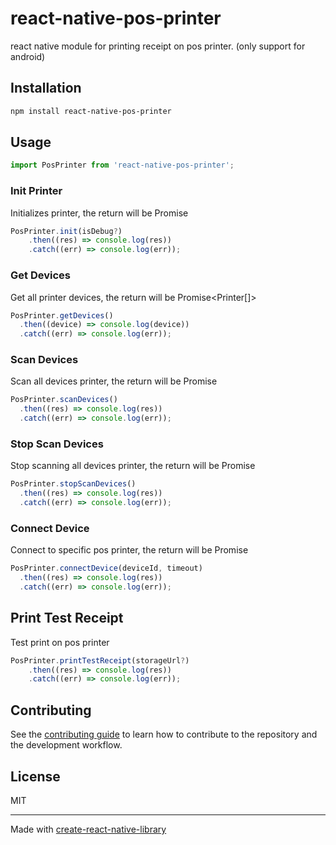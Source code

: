 # react-native-pos-printer

react native module for printing receipt on pos printer. (only support for android)

## Installation

```sh
npm install react-native-pos-printer
```

## Usage

```js
import PosPrinter from 'react-native-pos-printer';
```

### Init Printer

Initializes printer, the return will be Promise<void>

```js
PosPrinter.init(isDebug?)
    .then((res) => console.log(res))
    .catch((err) => console.log(err));
```

### Get Devices

Get all printer devices, the return will be Promise<Printer[]>

```js
PosPrinter.getDevices()
  .then((device) => console.log(device))
  .catch((err) => console.log(err));
```

### Scan Devices

Scan all devices printer, the return will be Promise<boolean>

```js
PosPrinter.scanDevices()
  .then((res) => console.log(res))
  .catch((err) => console.log(err));
```

### Stop Scan Devices

Stop scanning all devices printer, the return will be Promise<boolean>

```js
PosPrinter.stopScanDevices()
  .then((res) => console.log(res))
  .catch((err) => console.log(err));
```

### Connect Device

Connect to specific pos printer, the return will be Promise<any>

```js
PosPrinter.connectDevice(deviceId, timeout)
  .then((res) => console.log(res))
  .catch((err) => console.log(err));
```

## Print Test Receipt

Test print on pos printer

```js
PosPrinter.printTestReceipt(storageUrl?)
    .then((res) => console.log(res))
    .catch((err) => console.log(err));
```

## Contributing

See the [contributing guide](CONTRIBUTING.md) to learn how to contribute to the repository and the development workflow.

## License

MIT

---

Made with [create-react-native-library](https://github.com/callstack/react-native-builder-bob)
